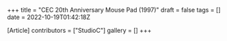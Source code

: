+++
title = "CEC 20th Anniversary Mouse Pad (1997)"
draft = false
tags = []
date = 2022-10-19T01:42:18Z

[Article]
contributors = ["StudioC"]
gallery = []
+++
